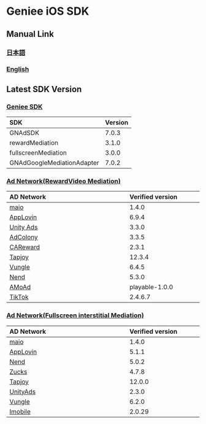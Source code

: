 # Geniee iOS SDK

## Manual Link

### [日本語](SDK-Manual-ja.md)

### [English](SDK-Manual-en.md)


## Latest SDK Version
### [Geniee SDK](https://developers.geniee.co.jp/ios/setup/)

|SDK| Version |
|:--|:--|
|GNAdSDK| 7.0.3|
|rewardMediation|3.1.0|
|fullscreenMediation|3.0.0|
|GNAdGoogleMediationAdapter|7.0.2|

### [Ad Network(RewardVideo Mediation)](https://developers.geniee.co.jp/ios/reward/)

| AD Network　　　　　　　　　　　　　 | Verified version　　　　|
|:-----------|:------------|
| [maio](https://developers.geniee.co.jp/ios/reward/mediation/RewardVideo-Ad-Integration-ADNW-Maio-For-iOS.html) | 1.4.0 |
| [AppLovin](https://developers.geniee.co.jp/ios/reward/mediation/RewardVideo-Ad-Integration-ADNW-Applovin-For-iOS.html) | 6.9.4 | 
| [Unity Ads](https://developers.geniee.co.jp/ios/reward/mediation/RewardVideo-Ad-Integration-ADNW-UnityAds-For-iOS.html) | 3.3.0 | 
| [AdColony](https://developers.geniee.co.jp/ios/reward/mediation/RewardVideo-Ad-Integration-ADNW-AdColony-For-iOS.html) | 3.3.5 | 
| [CAReward](https://developers.geniee.co.jp/ios/reward/mediation/RewardVideo-Ad-Integration-ADNW-CAReward-For-iOS.html) | 2.3.1 | 
| [Tapjoy](https://developers.geniee.co.jp/ios/reward/mediation/RewardVideo-Ad-Integration-ADNW-Tapjoy-For-iOS.html) | 12.3.4 | 
| [Vungle](https://developers.geniee.co.jp/ios/reward/mediation/RewardVideo-Ad-Integration-ADNW-Vungle-For-iOS.html) | 6.4.5 | 
| [Nend](https://developers.geniee.co.jp/ios/reward/mediation/RewardVideo-Ad-Integration-ADNW-Nend-For-iOS.html) | 5.3.0 | 
| [AMoAd](https://developers.geniee.co.jp/ios/reward/mediation/RewardVideo-Ad-Integration-ADNW-Amoad-For-iOS.html) | playable-1.0.0 | 
| [TikTok](https://developers.geniee.co.jp/ios/reward/mediation/RewardVideo-Ad-Integration-ADNW-TikTok-For-iOS.html) | 2.4.6.7 |

### [Ad Network(Fullscreen interstitial Mediation)](https://developers.geniee.co.jp/ios/fullscreen-interstitial/)

| AD Network　　　　　　　　　　　　　 | Verified version　　　　|
|:-----------|:------------|
| [maio](https://developers.geniee.co.jp/ios/fullscreen-interstitial/mediation/FullscreenInterstitial-Ad-Integration-ADNW-Maio-For-iOS.html) | 1.4.0 |
| [AppLovin](https://developers.geniee.co.jp/ios/fullscreen-interstitial/mediation/FullscreenInterstitial-Ad-Integration-ADNW-Applovin-For-iOS.html) | 5.1.1 | 
| [Nend](https://developers.geniee.co.jp/ios/fullscreen-interstitial/mediation/FullscreenInterstitial-Ad-Integration-ADNW-Nend-For-iOS.html) | 5.0.2 | 
| [Zucks](https://developers.geniee.co.jp/ios/fullscreen-interstitial/mediation/FullscreenInterstitial-Ad-Integration-ADNW-Zucks-For-iOS.html) | 4.7.8 | 
| [Tapjoy](https://developers.geniee.co.jp/ios/fullscreen-interstitial/mediation/FullscreenInterstitial-Ad-Integration-ADNW-Tapjoy-For-iOS.html) | 12.0.0 |
| [UnityAds](https://developers.geniee.co.jp/ios/fullscreen-interstitial/mediation/FullscreenInterstitial-Ad-Integration-ADNW-UnityAds-For-iOS.html) | 2.3.0 |
| [Vungle](https://developers.geniee.co.jp/ios/fullscreen-interstitial/mediation/FullscreenInterstitial-Ad-Integration-ADNW-Vungle-For-iOS.html) | 6.2.0 |
| [Imobile](https://developers.geniee.co.jp/ios/fullscreen-interstitial/mediation/FullscreenInterstitial-Ad-Integration-ADNW-Imobile-For-iOS.html) | 2.0.29 |
